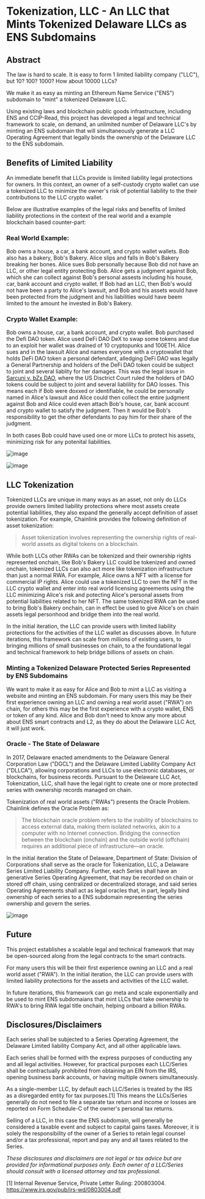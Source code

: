 
# Tokenization, LLC - An LLC that Mints Tokenized Delaware LLCs as ENS Subdomains

## Abstract

The law is hard to scale.  It is easy to form 1 limited liability company ("LLC"), but 10? 100? 1000? How about 10000 LLCs?  

We make it as easy as minting an Ethereum Name Service ("ENS") subdomain to "mint" a tokenized Delaware LLC.  

Using existing laws and blockchain public goods infrastructure, including ENS and CCIP-Read, this project has developed a legal and technical framework to scale, on demand, an unlimited number of Delaware LLC's by minting an ENS subdomain that will simultaneously generate a LLC Operating Agreement that legally binds the ownership of the Delaware LLC to the ENS subdomain.  

## Benefits of Limited Liability

An immediate benefit that LLCs provide is limited liability legal protections for owners.  In this context, an owner of a self-custody crypto wallet can use a tokenized LLC to minimize the owner's risk of potential liability to the their contributions to the LLC crypto wallet.  

Below are illustrative examples of the legal risks and benefits of limited liability protections in the context of the real world and a example blockchain based counter-part:      

### Real World Example:  
Bob owns a house, a car, a bank account, and crypto wallet wallets. Bob also has a bakery, Bob's Bakery.  Alice slips and falls in Bob's Bakery breaking her bones.  Alice sues Bob personally because Bob did not have an LLC, or other legal entity protecting Bob.  Alice gets a judgment against Bob, which she can collect against Bob's personal assests including his house, car, bank account and crypto wallet.  If Bob had an LLC, then Bob's would not have been a party to Alice's lawsuit, and Bob and his assets would have been protected from the judgment and his liabilities would have beem limited to the amount he invested in Bob's Bakery.

### Crypto Wallet Example:  
Bob owns a house, car, a bank account, and crypto wallet.  Bob purchased the Defi DAO token.  Alice used DeFi DAO DeX to swap some tokens and due to an exploit her wallet was drained of 10 cryptopunks and 100ETH.  Alice sues and in the lawsuit Alice and names everyone with a cryptowallet that holds DeFi DAO token a personal defendant, alledging DeFi DAO was legally a General Partnership and holders of the DeFi DAO token could be subject to joint and several liablity for her damages.  This was the legal issue in [Sarcuni v. bZx DAO](https://storage.courtlistener.com/recap/gov.uscourts.casd.732409/gov.uscourts.casd.732409.49.0.pdf), where the US Disctrict Court ruled the holders of DAO tokens could be subject to joint and several liablility for DAO losses.  This means each if Bob were doxxed or identifiable, he could be personally named in Alice's lawsuit and Alice could then collect the entire judgment against Bob and Alice could even attach Bob's house, car, bank account and crypto wallet to satisfy the judgment.  Then it would be Bob's responsibility to get the other defendants to pay him for their share of the judgment.

In both cases Bob could have used one or more LLCs to protect his assets, minimizing risk for any potenital liabilities.  

![image](https://github.com/ENSpunks/LLC/assets/109005555/a2e8d8fd-f2ce-4e34-ad22-3973c3b208f6)



![image](https://github.com/ENSpunks/LLC/assets/109005555/f43901a2-300e-4358-8fb1-4f5c3a0bdbc4)



## LLC Tokenization

Tokenized LLCs are unique in many ways as an asset, not only do LLCs provide owners limited liability protections where most assets create potential liabilities, they also expand the generally accept definition of asset tokenization.  For example, Chainlink provides the following definition of asset tokenization:

>Asset tokenization involves representing the ownership rights of real-world assets as digital tokens on a blockchain.

While both LLCs other RWAs can be tokenized and their ownership rights represented onchain, like Bob's Bakery LLC could be tokenized and owned onchain, tokenized LLCs can also act more like tokenization infrastructure than just a normal RWA.  For example, Alice owns a NFT with a license for commercial IP rights.  Alice could use a tokenized LLC to own the NFT in the LLC crypto wallet and enter into real world licensing agreements using the LLC minimizing Alice's risk and potecting Alice's personal assets from potential liabilities related to her NFT.  The same tokenized RWA can be used to bring Bob's Bakery onchain, can in effect be used to give Alice's on chain assets legal personhood and bridge them into the real world.    

In the initial iteration, the LLC can provide users with limited liability protections for the activities of the LLC wallet as discusses above.  In future iterations, this framework can scale from millions of existing users, to bringing millions of small businesses on chain, to a the foundational legal and technical framework to help bridge billions of assets on chain.

### Minting a Tokenized Delaware Protected Series Represented by ENS Subdomains

We want to make it as easy for Alice and Bob to mint a LLC as visiting a website and minting an ENS subdomain.  For many users this may be their first experience owning an LLC and owning a real world asset ("RWA") on chain, for others this may be the first experience with a crypto wallet, ENS or token of any kind. Alice and Bob don't need to know any more about about ENS smart contracts and L2, as they do about the Delaware LLC Act, it will just work.

### Oracle - The State of Delaware

In 2017, Delaware enacted amendments to the Delaware General Corporation Law ("DGCL") and the Delaware Limited Liability Company Act ("DLLCA"), allowing corporations and LLCs to use electronic databases, or blockchains, for business records.  Pursuant to the Delaware LLC Act, Tokenization, LLC, shall have the legal right to create one or more protected series with ownership records managed on chain. 

Tokenization of real world assets ("RWAs") presents the Oracle Problem.  Chainlink defines the Oracle Problem as:

>The blockchain oracle problem refers to the inability of blockchains to access external data, making them isolated networks, akin to a computer with no Internet connection. Bridging the connection between the blockchain (onchain) and the outside world (offchain) requires an additional piece of infrastructure—an oracle.

In the initial iteration the State of Delaware, Department of State: Division of Corporations shall serve as the oracle for Tokenization, LLC, a Delaware Series Limited Liability Company. Further, each Series shall have an generative Series Operating Agreement, that may be recorded on chain or stored off chain, using centralized or decentralized storage, and said series Operating Agreements shall act as legal oracles that, in part, legally bind ownership of each series to a ENS subdomain representing the series ownership and govern the series.   

![image](https://github.com/ENSpunks/LLC/assets/109005555/c30b130f-692a-405f-9d70-674033f3b7d6)

## Future

This project establishes a scalable legal and technical framework that may be open-sourced along from the legal contracts to the smart contracts. 

For many users this will be their first experience owning an LLC and a real world asset ("RWA").  In the initial iteration, the LLC can provide users with limited liability protections for the assets and activities of the LLC wallet.

In future iterations, this framework can go meta and scale exponentially and be used to mint ENS subdomaians that mint LLCs that take ownership to RWA's to bring RWA legal title onchain, helping onboard a billion RWAs.   

## Disclosures/Disclaimers

Each series shall be subjected to a Series Operating Agreement, the Delaware Limited liability Company Act, and all other applicable laws.

Each series shall be formed with the express purposes of conducting any and all legal activities.  However, for practical purposes each LLC/Series shall be contractually prohibited from obtaining an EIN from the IRS, opening business bank accounts, or having multiple owners simultaneously. 

As a single-member LLC, by default each LLC/Series is treated by the IRS as a disregarded entity for tax purposes.[1] This means the LLCs/Series generally do not need to file a separate tax return and income or losses are reported on Form Schedule-C of the owner's personal tax returns.

Selling of a LLC, in this case the ENS subdomain, will generally be considered a taxable event and subject to capital gains taxes.  Moreover, it is solely the responsibility of the owner of a Series to retain legal counsel and/or a tax professional, report and pay any and all taxes related to the Series.

*These disclosures and disclaimers are not legal or tax advice but are provided for informational purposes only. Each owner of a LLC/Series should consult with a licensed attorney and tax professional.*

[1] Internal Revenue Service, Private Letter Ruling: 200803004. https://www.irs.gov/pub/irs-wd/0803004.pdf
